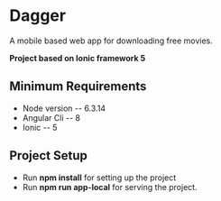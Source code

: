 # Dagger
A mobile based web app for downloading free movies.

**Project based on Ionic framework 5**

## Minimum Requirements
- Node version -- 6.3.14
- Angular Cli  -- 8
- Ionic        -- 5

## Project Setup
- Run **npm install** for setting up the project
- Run **npm run app-local** for serving the project.
